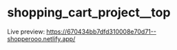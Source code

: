 # shopping_cart_project__top

Live preview: https://670434bb7dfd310008e70d71--shopperooo.netlify.app/
